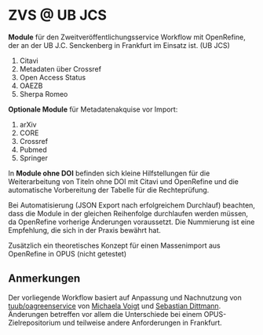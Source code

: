 # ZVS @ UB JCS
**Module** für den Zweitveröffentlichungsservice Workflow mit OpenRefine, der an der UB J.C. Senckenberg in Frankfurt im Einsatz ist. (UB JCS)

 1. Citavi
 1. Metadaten über Crossref
 1. Open Access Status
 1. OAEZB
 1. Sherpa Romeo
 
**Optionale Module** für Metadatenakquise vor Import:
1. arXiv
1. CORE
1. Crossref
1. Pubmed
1. Springer

In **Module ohne DOI** befinden sich kleine Hilfstellungen für die Weiterarbeitung von Titeln ohne DOI mit Citavi und OpenRefine und die automatische Vorbereitung der Tabelle für die Rechteprüfung. 
 
Bei Automatisierung (JSON Export nach erfolgreichem Durchlauf) beachten, dass die Module in der gleichen Reihenfolge durchlaufen werden müssen, da OpenRefine vorherige Änderungen voraussetzt. Die Nummierung ist eine Empfehlung, die sich in der Praxis bewährt hat.

Zusätzlich ein theoretisches Konzept für einen Massenimport aus OpenRefine in OPUS (nicht getestet)

## Anmerkungen
Der vorliegende Workflow basiert auf Anpassung und Nachnutzung von [tuub/oagreenservice](https://github.com/tuub/oagreenservice) von [Michaela Voigt](https://github.com/michaelavoigt)  und [Sebastian Dittmann](https://github.com/sebDit). Änderungen betreffen vor allem die Unterschiede bei einem OPUS-Zielrepositorium und teilweise andere Anforderungen in Frankfurt.

